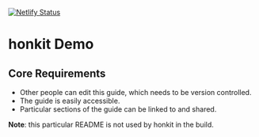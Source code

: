 [![Netlify Status](https://api.netlify.com/api/v1/badges/9f311d86-2f04-43ad-8e89-2cff682324cb/deploy-status)](https://app.netlify.com/sites/honkit-demo/)

# honkit Demo

## Core Requirements
* Other people can edit this guide, which needs to be version controlled.
* The guide is easily accessible.
* Particular sections of the guide can be linked to and shared.

**Note**: this particular README is not used by honkit in the build.